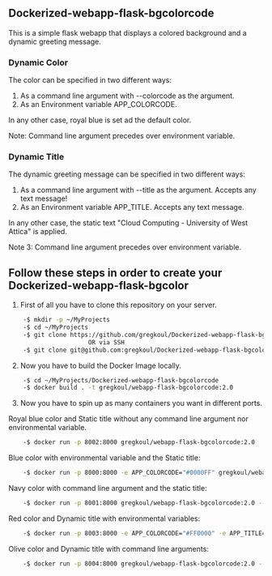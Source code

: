 ## Dockerized-webapp-flask-bgcolorcode
This is a simple flask webapp that displays a colored background and a dynamic greeting message. 

### Dynamic Color
The color can be specified in two different ways:

  1. As a command line argument with --colorcode as the argument.
  2. As an Environment variable APP_COLORCODE.
    
In any other case, royal blue is set ad the default color.
  
Note: Command line argument precedes over environment variable.

### Dynamic Title
The dynamic greeting message can be specified in two different ways:

  1. As a command line argument with --title as the argument. Accepts any text message!
  2. As an Environment variable APP_TITLE. Accepts any text message.
    
In any other case, the static text "Cloud Computing - University of West Attica" is applied.

Note 3: Command line argument precedes over environment variable.
## Follow these steps in order to create your Dockerized-webapp-flask-bgcolor

1. First of all you have to clone this repository on your server.
```bash
    -$ mkdir -p ~/MyProjects
    -$ cd ~/MyProjects
    -$ git clone https://github.com/gregkoul/Dockerized-webapp-flask-bgcolorcode.git
                      OR via SSH
    -$ git clone git@github.com:gregkoul/Dockerized-webapp-flask-bgcolorcode.git
```
2. Now you have to build the Docker Image locally.
```bash
    -$ cd ~/MyProjects/Dockerized-webapp-flask-bgcolorcode
    -$ docker build . -t gregkoul/webapp-flask-bgcolorcode:2.0
```
3. Now you have to spin up as many containers you want in different ports.

Royal blue color and Static title without any command line argument nor environmental variable.
```bash
    -$ docker run -p 8002:8000 gregkoul/webapp-flask-bgcolorcode:2.0
```
Blue color with environmental variable and the Static title:
```bash
    -$ docker run -p 8000:8000 -e APP_COLORCODE="#0000FF" gregkoul/webapp-flask-bgcolorcode:2.0
```
Navy color with command line argument and the static title:
```bash
    -$ docker run -p 8001:8000 gregkoul/webapp-flask-bgcolorcode:2.0 --colorcode="#000080"
```
Red color and Dynamic title with environmental variables:
```bash
    -$ docker run -p 8003:8000 -e APP_COLORCODE="#FF0000" -e APP_TITLE="Test Title" gregkoul/webapp-flask-bgcolorcode:2.0
```
Olive color and Dynamic title with command line arguments:
```bash
    -$ docker run -p 8004:8000 gregkoul/webapp-flask-bgcolorcode:2.0 --colorcode="#808000" --title="Test Title"
```

